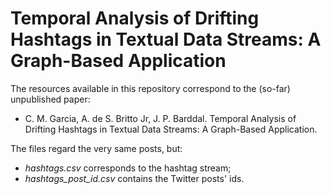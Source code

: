 # Temporal Analysis of Drifting Hashtags in Textual Data Streams: A Graph-Based Application

The resources available in this repository correspond to the (so-far) unpublished paper:
- C. M. Garcia, A. de S. Britto Jr, J. P. Barddal. Temporal Analysis of Drifting Hashtags in Textual Data Streams: A Graph-Based Application.

The files regard the very same posts, but:
- *hashtags.csv* corresponds to the hashtag stream;
- *hashtags_post_id.csv* contains the Twitter posts' ids.
